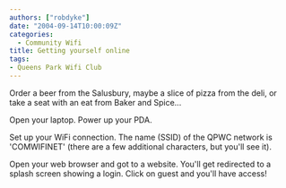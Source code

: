 ```yaml
---
authors: ["robdyke"]
date: "2004-09-14T10:00:09Z"
categories:
  - Community Wifi
title: Getting yourself online
tags:
- Queens Park Wifi Club
---
```

Order a beer from the Salusbury, maybe a slice of pizza from the deli, or take a seat with an eat from Baker and Spice...

Open your laptop. Power up your PDA.

Set up your WiFi connection. The name (SSID) of the QPWC network is 'COMWIFINET' (there are a few additional characters, but you'll see it).

Open your web browser and got to a website. You'll get redirected to a splash screen showing a login. Click on guest and you'll have access!